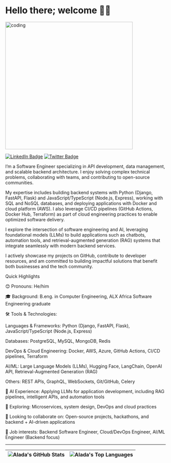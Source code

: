 # Hello there; welcome 👋🏾

<img src = 'https://cdn.dribbble.com/users/1162077/screenshots/3848914/media/7ed7d5ca074b48b328150e5a231e8d1f.gif' alt = 'coding' width = '400px'>

[![LinkedIn Badge](https://img.shields.io/badge/-LinkedIn-blue?style=for-the-badge&logo=Linkedin&logoColor=white)](https://www.linkedin.com/in/abdulrahman-yakub-alada) 
[![Twitter Badge](https://img.shields.io/badge/-Twitter-1ca0f1?style=for-the-badge&logo=twitter&logoColor=white)](https://twitter.com/Alada_jr)


I’m a Software Engineer specializing in API development, data management, and scalable backend architecture. I enjoy solving complex technical problems, collaborating with teams, and contributing to open-source communities.

My expertise includes building backend systems with Python (Django, FastAPI, Flask) and JavaScript/TypeScript (Node.js, Express), working with SQL and NoSQL databases, and deploying applications with Docker and cloud platform (AWS). I also leverage CI/CD pipelines (GitHub Actions, Docker Hub, Terraform) as part of cloud engineering practices to enable optimized software delivery.

I explore the intersection of software engineering and AI, leveraging foundational models (LLMs) to build applications such as chatbots, automation tools, and retrieval-augmented generation (RAG) systems that integrate seamlessly with modern backend services.

I actively showcase my projects on GitHub, contribute to developer resources, and am committed to building impactful solutions that benefit both businesses and the tech community.

Quick Highlights

😊 Pronouns: He/him

🎓 Background: B.eng. in Computer Engineering, ALX Africa Software Engineering graduate

🛠️ Tools & Technologies:

Languages & Frameworks: Python (Django, FastAPI, Flask), JavaScript/TypeScript (Node.js, Express)

Databases: PostgreSQL, MySQL, MongoDB, Redis

DevOps & Cloud Engineering: Docker, AWS, Azure, GitHub Actions, CI/CD pipelines, Terraform

AI/ML: Large Language Models (LLMs), Hugging Face, LangChain, OpenAI API, Retrieval-Augmented Generation (RAG)

Others: REST APIs, GraphQL, WebSockets, Git/GitHub, Celery

🤖 AI Experience: Applying LLMs for application development, including RAG pipelines, intelligent APIs, and automation tools

🌱 Exploring: Microservices, system design, DevOps and cloud practices

🤝 Looking to collaborate on: Open-source projects, hackathons, and backend + AI-driven applications

💼 Job interests: Backend Software Engineer, Cloud/DevOps Engineer, AI/ML Engineer (Backend focus)

---

| ![Alada's GitHub Stats](https://github-readme-stats.vercel.app/api?username=Aladaabdul&show_icons=true&include_all_commits=true&hide_border=true) | ![Alada's Top Languages](https://github-readme-stats.vercel.app/api/top-langs/?username=Aladaabdul&langs_count=8&layout=compact&hide_border=true) |
| ------------- | ------------- |

